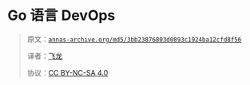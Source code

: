 # Go 语言 DevOps

> 原文：[`annas-archive.org/md5/3bb23876803d0893c1924ba12cfd8f56`](https://annas-archive.org/md5/3bb23876803d0893c1924ba12cfd8f56)
> 
> 译者：[飞龙](https://github.com/wizardforcel)
> 
> 协议：[CC BY-NC-SA 4.0](http://creativecommons.org/licenses/by-nc-sa/4.0/)